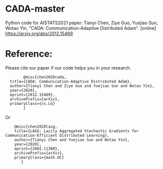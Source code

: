 # CADA-master
Python code for AISTATS2021 paper: Tianyi Chen, Ziye Guo, Yuejiao Sun, Wotao Yin, "CADA: Communication-Adaptive Distributed Adam". [online] https://arxiv.org/abs/2012.15469

# Reference:
Please cite our paper if our code helps you in your research.

            @misc{chen2020cada,
      title={CADA: Communication-Adaptive Distributed Adam}, 
      author={Tianyi Chen and Ziye Guo and Yuejiao Sun and Wotao Yin},
      year={2020},
      eprint={2012.15469},
      archivePrefix={arXiv},
      primaryClass={cs.LG}
            }

Or

        @misc{chen2020lasg,
        title={LASG: Lazily Aggregated Stochastic Gradients for Communication-Efficient Distributed Learning}, 
        author={Tianyi Chen and Yuejiao Sun and Wotao Yin},
        year={2020},
        eprint={2002.11360},
        archivePrefix={arXiv},
        primaryClass={math.OC}
           }

